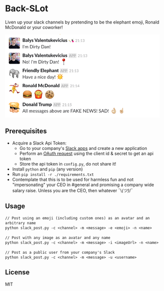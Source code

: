 # Back-SLot

Liven up your slack channels by pretending to be the elephant emoji, Ronald McDonald or your coworker!

![Chat Image](./assets/chat.png)

## Prerequisites

- Acquire a Slack Api Token:
    - Go to your company's [Slack apps](https://api.slack.com/apps) and create a new application
    - Perform an [OAuth request](https://api.slack.com/tutorials/app-creation-and-oauth) using the client id & secret to get an api token
    - Store the api token in `config.py`, do not share it!
- Install `python` and `pip` (any version)
- Run `pip install -r ./requirements.txt`
- Contemplate that this is to be used for harmless fun and not "impersonating" your CEO in #general and promising a company wide salary raise. Unless you are the CEO, then whatever ¯\\_(ツ)_/¯

## Usage

```
// Post using an emoji (including custom ones) as an avatar and an arbitrary name
python slack_post.py -c <channel> -m <message> -e <emoji> -n <name>

// Post with any image as an avatar and any name
python slack_post.py -c <channel> -m <message> -i <imageUrl> -n <name>

// Post as a public user from your company's Slack
python slack_post.py -c <channel> -m <message> -u <username>
```

## License

MIT
